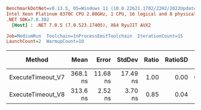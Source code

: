 ``` ini

BenchmarkDotNet=v0.13.5, OS=Windows 11 (10.0.22621.1702/22H2/2022Update/SunValley2), VM=Hyper-V
Intel Xeon Platinum 8370C CPU 2.80GHz, 1 CPU, 16 logical and 8 physical cores
.NET SDK=7.0.302
  [Host] : .NET 7.0.5 (7.0.523.17405), X64 RyuJIT AVX2

Job=MediumRun  Toolchain=InProcessEmitToolchain  IterationCount=15  
LaunchCount=2  WarmupCount=10  

```
|            Method |     Mean |    Error |   StdDev | Ratio | RatioSD |   Gen0 | Allocated | Alloc Ratio |
|------------------ |---------:|---------:|---------:|------:|--------:|-------:|----------:|------------:|
| ExecuteTimeout_V7 | 368.1 ns | 11.68 ns | 17.49 ns |  1.00 |    0.00 | 0.0286 |     728 B |        1.00 |
| ExecuteTimeout_V8 | 313.6 ns |  2.52 ns |  3.70 ns |  0.85 |    0.04 |      - |         - |        0.00 |
